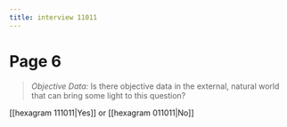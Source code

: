 ```yaml
---
title: interview 11011
---
```

# Page 6
> *Objective Data:* Is there objective data in the external, natural world that can bring some light to this question?

[[hexagram 111011|Yes]] or [[hexagram 011011|No]] 